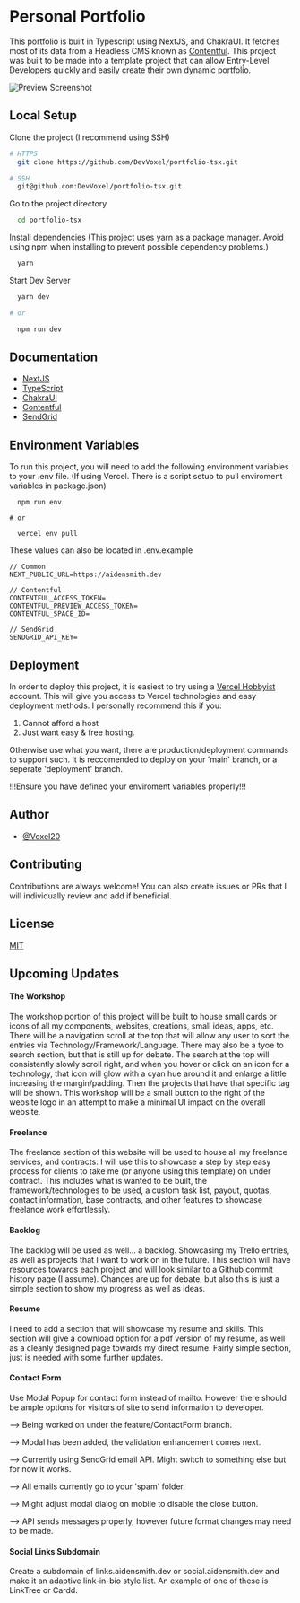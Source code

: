 # Personal Portfolio

This portfolio is built in Typescript using NextJS, and ChakraUI.  It fetches most of its data from a Headless CMS known as [Contentful](https://www.contentful.com/).  This project was built to be made into a template project that can allow Entry-Level Developers quickly and easily create their own dynamic portfolio.


![Preview Screenshot](https://images.ctfassets.net/gpz0vzuizl3q/3KMLUQQBvb2XKBLivZ1RIS/65ced3e810d7d8655d37ced65e83e6b9/Screenshot_2022-06-21_at_13-07-34_Aiden_Smith.png?h=250)


## Local Setup

Clone the project
(I recommend using SSH)

```bash
# HTTPS
  git clone https://github.com/DevVoxel/portfolio-tsx.git

# SSH
  git@github.com:DevVoxel/portfolio-tsx.git
```

Go to the project directory

```bash
  cd portfolio-tsx
```

Install dependencies
(This project uses yarn as a package manager.  Avoid using npm when installing to prevent possible dependency problems.)

```bash
  yarn
```

Start Dev Server

```bash
  yarn dev

# or

  npm run dev
```


## Documentation

- [NextJS](https://nextjs.org/docs/getting-started)
- [TypeScript](https://www.typescriptlang.org/docs/)
- [ChakraUI](https://chakra-ui.com/)
- [Contentful](https://www.contentful.com/developers/docs/)
- [SendGrid](https://docs.sendgrid.com/)

## Environment Variables

To run this project, you will need to add the following environment variables to your .env file. (If using Vercel. There is a script setup to pull enviroment variables in package.json)
```
  npm run env
  
# or

  vercel env pull
```

These values can also be located in .env.example
```
// Common
NEXT_PUBLIC_URL=https://aidensmith.dev

// Contentful
CONTENTFUL_ACCESS_TOKEN=
CONTENTFUL_PREVIEW_ACCESS_TOKEN=
CONTENTFUL_SPACE_ID=

// SendGrid
SENDGRID_API_KEY=
```
## Deployment
In order to deploy this project, it is easiest to try using a [Vercel Hobbyist](https://vercel.com/pricing) account.  This will give you access to Vercel technologies and easy deployment methods.  I personally recommend this if you:
  1. Cannot afford a host
  2. Just want easy & free hosting.


Otherwise use what you want, there are production/deployment commands to support such.  It is reccomended to deploy on your 'main' branch, or a seperate 'deployment' branch.

!!!Ensure you have defined your enviroment variables properly!!!

## Author
- [@Voxel20](https://www.github.com/voxel20)


## Contributing

Contributions are always welcome!  You can also create issues or PRs that I will individually review and add if beneficial.


## License

[MIT](https://choosealicense.com/licenses/mit/)

## Upcoming Updates

#### The Workshop

The workshop portion of this project will be built to house small cards or icons of all my components, websites, creations, small ideas, apps, etc.  There will be a navigation scroll at the top that will allow any user to sort the entries via Technology/Framework/Language.  There may also be a tyoe to search section, but that is still up for debate.  The search at the top will consistently slowly scroll right, and when you hover or click on an icon for a technology, that icon will glow with a cyan hue around it and enlarge a little increasing the margin/padding.  Then the projects that have that specific tag will be shown.  This workshop will be a small button to the right of the website logo in an attempt to make a minimal UI impact on the overall website.  

#### Freelance

The freelance section of this website will be used to house all my freelance services, and contracts.  I will use this to showcase a step by step easy process for clients to take me (or anyone using this template) on under contract.  This includes what is wanted to be built, the framework/technologies to be used, a custom task list, payout, quotas, contact information, base contracts, and other features to showcase freelance work effortlessly.

#### Backlog

The backlog will be used as well... a backlog.  Showcasing my Trello entries, as well as projects that I want to work on in the future.  This section will have resources towards each project and will look similar to a Github commit history page (I assume).  Changes are up for debate, but also this is just a simple section to show my progress as well as ideas.

#### Resume

I need to add a section that will showcase my resume and skills.  This section will give a download option for a pdf version of my resume, as well as a cleanly designed page towards my direct resume.  Fairly simple section, just is needed with some further updates.

#### Contact Form
Use Modal Popup for contact form instead of mailto.  However there should be ample options for visitors of site to send information to developer. 

--> Being worked on under the feature/ContactForm branch.

--> Modal has been added, the validation enhancement comes next.

--> Currently using SendGrid email API.  Might switch to something else but for now it works. 

--> All emails currently go to your 'spam' folder.
    
--> Might adjust modal dialog on mobile to disable the close button.

--> API sends messages properly, however future format changes may need to be made.

#### Social Links Subdomain

Create a subdomain of links.aidensmith.dev or social.aidensmith.dev and make it an adaptive link-in-bio style list.  An example of one of these is LinkTree or Cardd.

